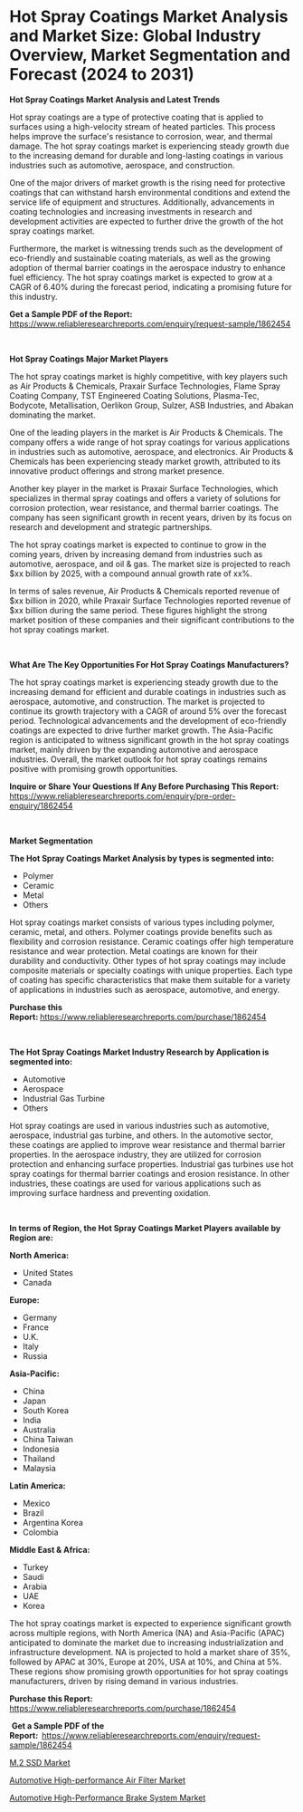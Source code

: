 <p><h1>Hot Spray Coatings Market Analysis and Market Size: Global Industry Overview, Market Segmentation and Forecast (2024 to 2031)</h1></p><p><strong>Hot Spray Coatings Market Analysis and Latest Trends</strong></p>
<p><p>Hot spray coatings are a type of protective coating that is applied to surfaces using a high-velocity stream of heated particles. This process helps improve the surface's resistance to corrosion, wear, and thermal damage. The hot spray coatings market is experiencing steady growth due to the increasing demand for durable and long-lasting coatings in various industries such as automotive, aerospace, and construction.</p><p>One of the major drivers of market growth is the rising need for protective coatings that can withstand harsh environmental conditions and extend the service life of equipment and structures. Additionally, advancements in coating technologies and increasing investments in research and development activities are expected to further drive the growth of the hot spray coatings market.</p><p>Furthermore, the market is witnessing trends such as the development of eco-friendly and sustainable coating materials, as well as the growing adoption of thermal barrier coatings in the aerospace industry to enhance fuel efficiency. The hot spray coatings market is expected to grow at a CAGR of 6.40% during the forecast period, indicating a promising future for this industry.</p></p>
<p><strong>Get a Sample PDF of the Report:&nbsp;</strong> <a href="https://www.reliableresearchreports.com/enquiry/request-sample/1862454">https://www.reliableresearchreports.com/enquiry/request-sample/1862454</a></p>
<p>&nbsp;</p>
<p><strong>Hot Spray Coatings Major Market Players</strong></p>
<p><p>The hot spray coatings market is highly competitive, with key players such as Air Products & Chemicals, Praxair Surface Technologies, Flame Spray Coating Company, TST Engineered Coating Solutions, Plasma-Tec, Bodycote, Metallisation, Oerlikon Group, Sulzer, ASB Industries, and Abakan dominating the market.</p><p>One of the leading players in the market is Air Products & Chemicals. The company offers a wide range of hot spray coatings for various applications in industries such as automotive, aerospace, and electronics. Air Products & Chemicals has been experiencing steady market growth, attributed to its innovative product offerings and strong market presence.</p><p>Another key player in the market is Praxair Surface Technologies, which specializes in thermal spray coatings and offers a variety of solutions for corrosion protection, wear resistance, and thermal barrier coatings. The company has seen significant growth in recent years, driven by its focus on research and development and strategic partnerships.</p><p>The hot spray coatings market is expected to continue to grow in the coming years, driven by increasing demand from industries such as automotive, aerospace, and oil & gas. The market size is projected to reach $xx billion by 2025, with a compound annual growth rate of xx%.</p><p>In terms of sales revenue, Air Products & Chemicals reported revenue of $xx billion in 2020, while Praxair Surface Technologies reported revenue of $xx billion during the same period. These figures highlight the strong market position of these companies and their significant contributions to the hot spray coatings market.</p></p>
<p>&nbsp;</p>
<p><strong>What Are The Key Opportunities For Hot Spray Coatings Manufacturers?</strong></p>
<p><p>The hot spray coatings market is experiencing steady growth due to the increasing demand for efficient and durable coatings in industries such as aerospace, automotive, and construction. The market is projected to continue its growth trajectory with a CAGR of around 5% over the forecast period. Technological advancements and the development of eco-friendly coatings are expected to drive further market growth. The Asia-Pacific region is anticipated to witness significant growth in the hot spray coatings market, mainly driven by the expanding automotive and aerospace industries. Overall, the market outlook for hot spray coatings remains positive with promising growth opportunities.</p></p>
<p><strong>Inquire or Share Your Questions If Any Before Purchasing This Report:</strong> <a href="https://www.reliableresearchreports.com/enquiry/pre-order-enquiry/1862454">https://www.reliableresearchreports.com/enquiry/pre-order-enquiry/1862454</a></p>
<p>&nbsp;</p>
<p><strong>Market Segmentation</strong></p>
<p><strong>The Hot Spray Coatings Market Analysis by types is segmented into:</strong></p>
<p><ul><li>Polymer</li><li>Ceramic</li><li>Metal</li><li>Others</li></ul></p>
<p><p>Hot spray coatings market consists of various types including polymer, ceramic, metal, and others. Polymer coatings provide benefits such as flexibility and corrosion resistance. Ceramic coatings offer high temperature resistance and wear protection. Metal coatings are known for their durability and conductivity. Other types of hot spray coatings may include composite materials or specialty coatings with unique properties. Each type of coating has specific characteristics that make them suitable for a variety of applications in industries such as aerospace, automotive, and energy.</p></p>
<p><strong>Purchase this Report:&nbsp;</strong><a href="https://www.reliableresearchreports.com/purchase/1862454">https://www.reliableresearchreports.com/purchase/1862454</a></p>
<p>&nbsp;</p>
<p><strong>The Hot Spray Coatings Market Industry Research by Application is segmented into:</strong></p>
<p><ul><li>Automotive</li><li>Aerospace</li><li>Industrial Gas Turbine</li><li>Others</li></ul></p>
<p><p>Hot spray coatings are used in various industries such as automotive, aerospace, industrial gas turbine, and others. In the automotive sector, these coatings are applied to improve wear resistance and thermal barrier properties. In the aerospace industry, they are utilized for corrosion protection and enhancing surface properties. Industrial gas turbines use hot spray coatings for thermal barrier coatings and erosion resistance. In other industries, these coatings are used for various applications such as improving surface hardness and preventing oxidation.</p></p>
<p>&nbsp;</p>
<p><strong>In terms of Region, the Hot Spray Coatings Market Players available by Region are:</strong></p>
<p>
    <p> <strong> North America: </strong>
        <ul>
            <li>United States</li>
            <li>Canada</li>
        </ul>
        </p> 
    <p> <strong> Europe: </strong>
        <ul>
            <li>Germany</li>
            <li>France</li>
            <li>U.K.</li>
            <li>Italy</li>
            <li>Russia</li>
        </ul>
        </p> 
    <p> <strong> Asia-Pacific: </strong>
        <ul>
            <li>China</li>
            <li>Japan</li>
            <li>South Korea</li>
            <li>India</li>
            <li>Australia</li>
            <li>China Taiwan</li>
            <li>Indonesia</li>
            <li>Thailand</li>
            <li>Malaysia</li>
        </ul>
        </p> 
    <p> <strong> Latin America: </strong>
        <ul>
            <li>Mexico</li>
            <li>Brazil</li>
            <li>Argentina Korea</li>
            <li>Colombia</li>
        </ul>
        </p> 
    <p> <strong> Middle East & Africa: </strong>
        <ul>
            <li>Turkey</li>
            <li>Saudi</li>
            <li>Arabia</li>
            <li>UAE</li>
            <li>Korea</li>
        </ul>
    </p>
    </p>
<p><p>The hot spray coatings market is expected to experience significant growth across multiple regions, with North America (NA) and Asia-Pacific (APAC) anticipated to dominate the market due to increasing industrialization and infrastructure development. NA is projected to hold a market share of 35%, followed by APAC at 30%, Europe at 20%, USA at 10%, and China at 5%. These regions show promising growth opportunities for hot spray coatings manufacturers, driven by rising demand in various industries.</p></p>
<p><strong>Purchase this Report: </strong><a href="https://www.reliableresearchreports.com/purchase/1862454">https://www.reliableresearchreports.com/purchase/1862454</a></p>
<p>&nbsp;<strong>Get a Sample PDF of the Report:&nbsp;&nbsp;</strong><a href="https://www.reliableresearchreports.com/enquiry/request-sample/1862454">https://www.reliableresearchreports.com/enquiry/request-sample/1862454</a></p>
<p><strong></strong></p>
<p><p><a href="https://view.publitas.com/reportprime-1/m-2-ssd-market-a-comprehensive-report-of-its-market-share-growth-trends-2023-2030/">M.2 SSD Market</a></p><p><a href="https://view.publitas.com/reportprime-1/automotive-high-performance-air-filter-market-size-and-examines-its-market-scope-with-a-primary-focus-on-growth-opportunities-and-forecasted-trends-spanning-from-2023-to-2030/">Automotive High-performance Air Filter Market</a></p><p><a href="https://view.publitas.com/reportprime-1/automotive-high-performance-brake-system-market-furnish-information-about-market-size-market-share-market-dynamics-and-projections-spanning-from-2023-to-2030/">Automotive High-Performance Brake System Market</a></p></p>